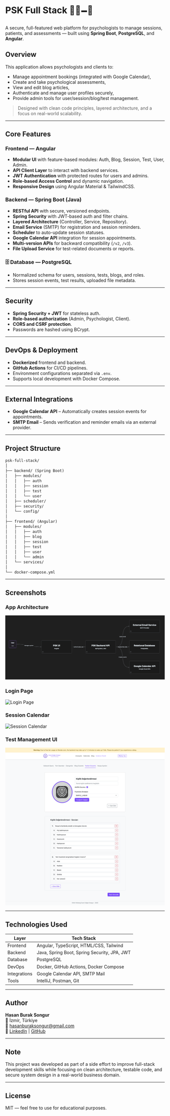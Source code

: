 # PSK Full Stack 👩‍⚕️🗕️🧠

A secure, full-featured web platform for psychologists to manage sessions, patients, and assessments — built using **Spring Boot**, **PostgreSQL**, and **Angular**.

## Overview

This application allows psychologists and clients to:
- Manage appointment bookings (integrated with Google Calendar),
- Create and take psychological assessments,
- View and edit blog articles,
- Authenticate and manage user profiles securely,
- Provide admin tools for user/session/blog/test management.

> Designed with clean code principles, layered architecture, and a focus on real-world scalability.

---

## Core Features

### Frontend — Angular
- **Modular UI** with feature-based modules: Auth, Blog, Session, Test, User, Admin.
- **API Client Layer** to interact with backend services.
- **JWT Authentication** with protected routes for users and admins.
- **Role-based Access Control** and dynamic navigation.
- **Responsive Design** using Angular Material & TailwindCSS.

### Backend — Spring Boot (Java)
- **RESTful API** with secure, versioned endpoints.
- **Spring Security** with JWT-based auth and filter chains.
- **Layered Architecture** (Controller, Service, Repository).
- **Email Service** (SMTP) for registration and session reminders.
- **Scheduler** to auto-update session statuses.
- **Google Calendar API** integration for session appointments.
- **Multi-version APIs** for backward compatibility (`/v2`, `/v3`).
- **File Upload Service** for test-related documents or reports.

### 🗄️ Database — PostgreSQL
- Normalized schema for users, sessions, tests, blogs, and roles.
- Stores session events, test results, uploaded file metadata.

---

## Security

- **Spring Security + JWT** for stateless auth.
- **Role-based authorization** (Admin, Psychologist, Client).
- **CORS and CSRF protection**.
- Passwords are hashed using BCrypt.

---

## DevOps & Deployment

- **Dockerized** frontend and backend.
- **GitHub Actions** for CI/CD pipelines.
- Environment configurations separated via `.env`.
- Supports local development with Docker Compose.

---

## External Integrations

- **Google Calendar API** – Automatically creates session events for appointments.
- **SMTP Email** – Sends verification and reminder emails via an external provider.

---

## Project Structure

```
psk-full-stack/
│
├── backend/ (Spring Boot)
│   ├── modules/
│   │   ├── auth
│   │   ├── session
│   │   ├── test
│   │   └── user
│   ├── scheduler/
│   ├── security/
│   └── config/
│
├── frontend/ (Angular)
│   ├── modules/
│   │   ├── auth
│   │   ├── blog
│   │   ├── session
│   │   ├── test
│   │   ├── user
│   │   └── admin
│   └── services/
│
└── docker-compose.yml
```

---

## Screenshots

### App Architecture
![Architecture](screenshots/architecture.png)

### Login Page
![Login Page](screenshots/login-page.png)

### Session Calendar
![Session Calendar](screenshots/session-calendar.png)

### Test Management UI
![Test UI](screenshots/test-management.png)


---

## Technologies Used

| Layer         | Tech Stack                                      |
|---------------|--------------------------------------------------|
| Frontend      | Angular, TypeScript, HTML/CSS, Tailwind         |
| Backend       | Java, Spring Boot, Spring Security, JPA, JWT    |
| Database      | PostgreSQL                                      |
| DevOps        | Docker, GitHub Actions, Docker Compose          |
| Integrations  | Google Calendar API, SMTP Mail                  |
| Tools         | IntelliJ, Postman, Git                          |

---

## Author

**Hasan Burak Songur**  
📍 İzmir, Türkiye  
📧 [hasanburaksongur@gmail.com](mailto:hasanburaksongur@gmail.com)  
🔗 [LinkedIn](https://linkedin.com/in/hasanburaksongur) | [GitHub](https://github.com/hburaks)

---

## Note

This project was developed as part of a side effort to improve full-stack development skills while focusing on clean architecture, testable code, and secure system design in a real-world business domain.

---

## License

MIT — feel free to use for educational purposes.
